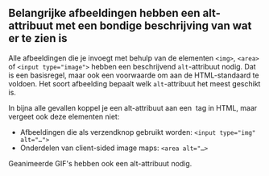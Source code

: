 ## Belangrijke afbeeldingen hebben een alt-attribuut met een bondige beschrijving van wat er te zien is

Alle afbeeldingen die je invoegt met behulp van de elementen `<img>`, `<area>` of `<input type="image">` hebben een beschrijvend `alt`-attribuut nodig.  Dat is een basisregel, maar ook een voorwaarde om aan de HTML-standaard te voldoen. Het soort afbeelding bepaalt welk `alt`-attribuut het meest geschikt is.

In bijna alle gevallen koppel je een alt-attribuut aan een <img> tag in HTML, maar vergeet ook deze elementen niet:

- Afbeeldingen die als verzendknop gebruikt worden: `<input type="img" alt="…">`
- Onderdelen van client-sided image maps: `<area alt="…>`

Geanimeerde GIF's hebben ook een alt-attribuut nodig.
 